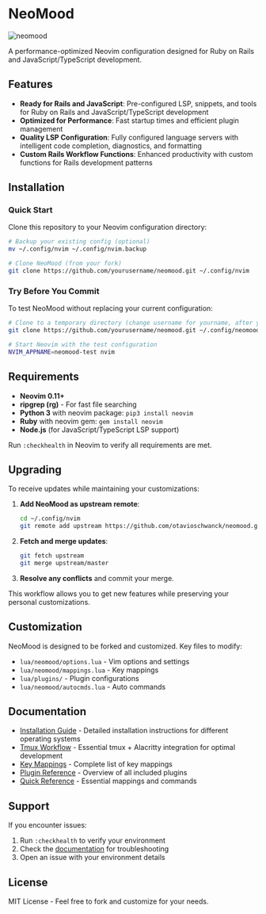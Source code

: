 # NeoMood

![neomood](https://i.imgur.com/ODqoH3t.png)

A performance-optimized Neovim configuration designed for Ruby on Rails and JavaScript/TypeScript development.

## Features

- **Ready for Rails and JavaScript**: Pre-configured LSP, snippets, and tools for Ruby on Rails and JavaScript/TypeScript development
- **Optimized for Performance**: Fast startup times and efficient plugin management
- **Quality LSP Configuration**: Fully configured language servers with intelligent code completion, diagnostics, and formatting
- **Custom Rails Workflow Functions**: Enhanced productivity with custom functions for Rails development patterns

## Installation

### Quick Start

Clone this repository to your Neovim configuration directory:

```bash
# Backup your existing config (optional)
mv ~/.config/nvim ~/.config/nvim.backup

# Clone NeoMood (from your fork)
git clone https://github.com/yourusername/neomood.git ~/.config/nvim
```

### Try Before You Commit

To test NeoMood without replacing your current configuration:

```bash
# Clone to a temporary directory (change username for yourname, after you forked this repository)
git clone https://github.com/yourusername/neomood.git ~/.config/neomood-test

# Start Neovim with the test configuration
NVIM_APPNAME=neomood-test nvim
```

## Requirements

- **Neovim 0.11+**
- **ripgrep (rg)** - For fast file searching
- **Python 3** with neovim package: `pip3 install neovim`
- **Ruby** with neovim gem: `gem install neovim`
- **Node.js** (for JavaScript/TypeScript LSP support)

Run `:checkhealth` in Neovim to verify all requirements are met.

## Upgrading

To receive updates while maintaining your customizations:

1. **Add NeoMood as upstream remote**:
   ```bash
   cd ~/.config/nvim
   git remote add upstream https://github.com/otavioschwanck/neomood.git
   ```

2. **Fetch and merge updates**:
   ```bash
   git fetch upstream
   git merge upstream/master
   ```

3. **Resolve any conflicts** and commit your merge.

This workflow allows you to get new features while preserving your personal customizations.

## Customization

NeoMood is designed to be forked and customized. Key files to modify:

- `lua/neomood/options.lua` - Vim options and settings
- `lua/neomood/mappings.lua` - Key mappings
- `lua/plugins/` - Plugin configurations
- `lua/neomood/autocmds.lua` - Auto commands

## Documentation

- [Installation Guide](docs/installation.md) - Detailed installation instructions for different operating systems
- [Tmux Workflow](docs/tmux-workflow.md) - Essential tmux + Alacritty integration for optimal development
- [Key Mappings](docs/mappings.md) - Complete list of key mappings
- [Plugin Reference](docs/plugins.md) - Overview of all included plugins
- [Quick Reference](handbook.md) - Essential mappings and commands

## Support

If you encounter issues:

1. Run `:checkhealth` to verify your environment
2. Check the [documentation](docs/) for troubleshooting
3. Open an issue with your environment details

## License

MIT License - Feel free to fork and customize for your needs.
